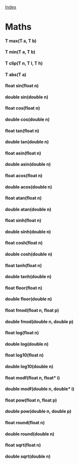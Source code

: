 [Index](../index.hpp.md#index)

# Maths

#### T max(T a, T b)

#### T min(T a, T b)

#### T clip(T n, T l, T h)

#### T abs(T a)

#### float sin(float n)

#### double sin(double n)

#### float cos(float n)

#### double cos(double n)

#### float tan(float n)

#### double tan(double n)

#### float asin(float n)

#### double asin(double n)

#### float acos(float n)

#### double acos(double n)

#### float atan(float n)

#### double atan(double n)

#### float sinh(float n)

#### double sinh(double n)

#### float cosh(float n)

#### double cosh(double n)

#### float tanh(float n)

#### double tanh(double n)

#### float floor(float n)

#### double floor(double n)

#### float fmod(float n, float p)

#### double fmod(double n, double p)

#### float log(float n)

#### double log(double n)

#### float log10(float n)

#### double log10(double n)

#### float modf(float n, float* i)

#### double modf(double n, double* i)

#### float pow(float n, float p)

#### double pow(double n, double p)

#### float round(float n)

#### double round(double n)

#### float sqrt(float n)

#### double sqrt(double n)
